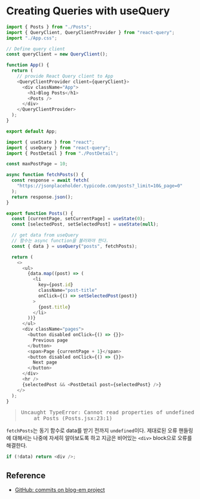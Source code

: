 # Creating Queries with useQuery

```js
import { Posts } from "./Posts";
import { QueryClient, QueryClientProvider } from "react-query";
import "./App.css";

// Define query client
const queryClient = new QueryClient();

function App() {
  return (
    // provide React Query client to App
    <QueryClientProvider client={queryClient}>
      <div className="App">
        <h1>Blog Posts</h1>
        <Posts />
      </div>
    </QueryClientProvider>
  );
}

export default App;
```

```js
import { useState } from "react";
import { useQuery } from "react-query";
import { PostDetail } from "./PostDetail";

const maxPostPage = 10;

async function fetchPosts() {
  const response = await fetch(
    "https://jsonplaceholder.typicode.com/posts?_limit=10&_page=0"
  );
  return response.json();
}

export function Posts() {
  const [currentPage, setCurrentPage] = useState(0);
  const [selectedPost, setSelectedPost] = useState(null);

  // get data from useQuery
  // 함수는 async function을 불러와야 한다.
  const { data } = useQuery("posts", fetchPosts);

  return (
    <>
      <ul>
        {data.map((post) => (
          <li
            key={post.id}
            className="post-title"
            onClick={() => setSelectedPost(post)}
          >
            {post.title}
          </li>
        ))}
      </ul>
      <div className="pages">
        <button disabled onClick={() => {}}>
          Previous page
        </button>
        <span>Page {currentPage + 1}</span>
        <button disabled onClick={() => {}}>
          Next page
        </button>
      </div>
      <hr />
      {selectedPost && <PostDetail post={selectedPost} />}
    </>
  );
}
```

> <pre>
> Uncaught TypeError: Cannot read properties of undefined (reading 'map')
>     at Posts (Posts.jsx:23:1)
> </pre>

`fetchPosts`는 동기 함수로 data를 받기 전까지 `undefined`이다. 제대로된 오류 핸들링에 대해서는 나중에 자세히 알아보도록 하고 지금은 비어있는 `<div>` block으로 오류를 해결한다.

```js
if (!data) return <div />;
```

## Reference

- [GitHub: commits on blog-em project](https://github.com/paolochang/udemy-react-query/pull/1/commits/d61cfa24a667cf27a55d614852f60c6edc5645e2)
